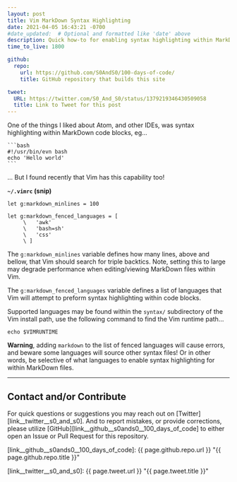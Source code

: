 ```yaml
---
layout: post
title: Vim MarkDown Syntax Highlighting
date: 2021-04-05 16:43:21 -0700
#date_updated:  # Optional and formatted like 'date' above
description: Quick how-to for enabling syntax highlighting within MarkDown files
time_to_live: 1800

github:
  repo:
    url: https://github.com/S0AndS0/100-days-of-code/
    title: GitHub repository that builds this site

tweet:
  URL: https://twitter.com/S0_And_S0/status/1379219346430509058
  title: Link to Tweet for this post
---
```



One of the things I liked about Atom, and other IDEs, was syntax highlighting within MarkDown code blocks, eg...


    ```bash
    #!/usr/bin/evn bash
    echo 'Hello world'
    ```


... But I found recently that Vim has this capability too!


**`~/.vimrc` (snip)**


```vim
let g:markdown_minlines = 100

let g:markdown_fenced_languages = [
     \   'awk'
     \   'bash=sh'
     \   'css'
     \ ]
```


The `g:markdown_minlines` variable defines how many lines, above and bellow, that Vim should search for triple backtics. Note, setting this to large may degrade performance when editing/viewing MarkDown files within Vim.


The `g:markdown_fenced_languages` variable defines a list of languages that Vim will attempt to preform syntax highlighting within code blocks.


Supported languages may be found within the `syntax/` subdirectory of the Vim install path, use the following command to find the Vim runtime path...


```vim
echo $VIMRUNTIME
```


**Warning**, adding `markdown` to the list of fenced languages will cause errors, and beware some languages will source other syntax files! Or in other words, be selective of what languages to enable syntax highlighting for within MarkDown files.


______


## Contact and/or Contribute
[heading__contact_andor_contribute]: #contact-andor-contribute


For quick questions or suggestions you may reach out on [Twitter][link__twitter__s0_and_s0]. And to report mistakes, or provide corrections, please utilize [GitHub][link__github__s0ands0__100_days_of_code] to either open an Issue or Pull Request for this repository.



[link__github__s0ands0__100_days_of_code]: {{ page.github.repo.url }} "{{ page.github.repo.title }}"

[link__twitter__s0_and_s0]: {{ page.tweet.url }} "{{ page.tweet.title }}"

